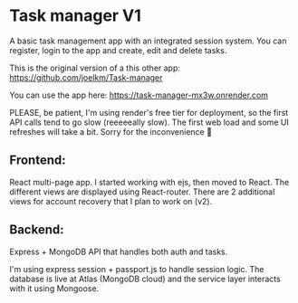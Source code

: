# Task manager V1
A basic task management app with an integrated session system. You can register, login to the app and create, edit and delete tasks.

This is the original version of a this other app:
https://github.com/joelkm/Task-manager

You can use the app here:
https://task-manager-mx3w.onrender.com

PLEASE, be patient, I'm using render's free tier for deployment, so the first API calls tend to go slow (reeeeeally slow). The first web load and some UI refreshes will take a bit. Sorry for the inconvenience 🙏

## Frontend:

React multi-page app. I started working with ejs, then moved to React. The different views are displayed using React-router. There are 2 additional views for account recovery that I plan to work on (v2).

## Backend:

Express + MongoDB API that handles both auth and tasks.

I'm using express session + passport.js to handle session logic. The database is live at Atlas (MongoDB cloud) and the service layer interacts with it using Mongoose.
